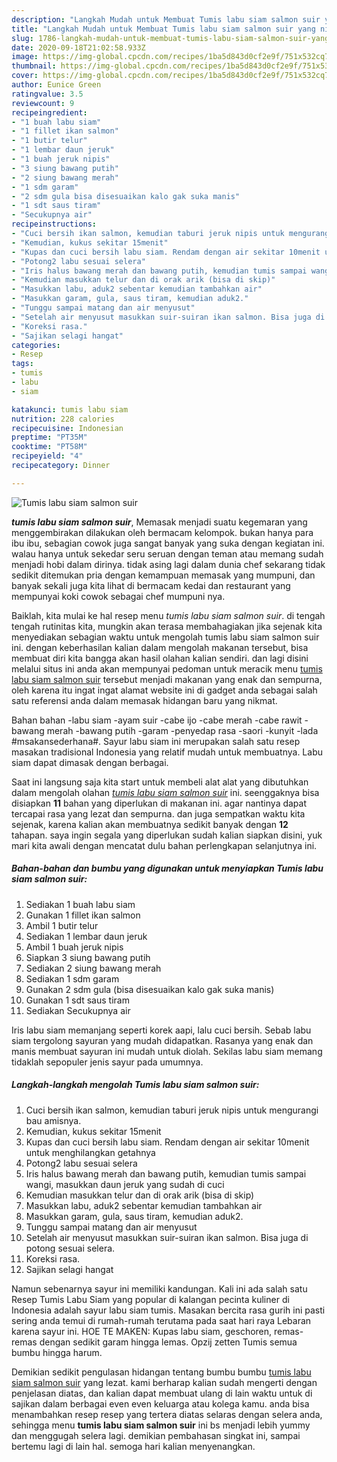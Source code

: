 ```yaml
---
description: "Langkah Mudah untuk Membuat Tumis labu siam salmon suir yang nikmat"
title: "Langkah Mudah untuk Membuat Tumis labu siam salmon suir yang nikmat"
slug: 1786-langkah-mudah-untuk-membuat-tumis-labu-siam-salmon-suir-yang-nikmat
date: 2020-09-18T21:02:58.933Z
image: https://img-global.cpcdn.com/recipes/1ba5d843d0cf2e9f/751x532cq70/tumis-labu-siam-salmon-suir-foto-resep-utama.jpg
thumbnail: https://img-global.cpcdn.com/recipes/1ba5d843d0cf2e9f/751x532cq70/tumis-labu-siam-salmon-suir-foto-resep-utama.jpg
cover: https://img-global.cpcdn.com/recipes/1ba5d843d0cf2e9f/751x532cq70/tumis-labu-siam-salmon-suir-foto-resep-utama.jpg
author: Eunice Green
ratingvalue: 3.5
reviewcount: 9
recipeingredient:
- "1 buah labu siam"
- "1 fillet ikan salmon"
- "1 butir telur"
- "1 lembar daun jeruk"
- "1 buah jeruk nipis"
- "3 siung bawang putih"
- "2 siung bawang merah"
- "1 sdm garam"
- "2 sdm gula bisa disesuaikan kalo gak suka manis"
- "1 sdt saus tiram"
- "Secukupnya air"
recipeinstructions:
- "Cuci bersih ikan salmon, kemudian taburi jeruk nipis untuk mengurangi bau amisnya."
- "Kemudian, kukus sekitar 15menit"
- "Kupas dan cuci bersih labu siam. Rendam dengan air sekitar 10menit untuk menghilangkan getahnya"
- "Potong2 labu sesuai selera"
- "Iris halus bawang merah dan bawang putih, kemudian tumis sampai wangi, masukkan daun jeruk yang sudah di cuci"
- "Kemudian masukkan telur dan di orak arik (bisa di skip)"
- "Masukkan labu, aduk2 sebentar kemudian tambahkan air"
- "Masukkan garam, gula, saus tiram, kemudian aduk2."
- "Tunggu sampai matang dan air menyusut"
- "Setelah air menyusut masukkan suir-suiran ikan salmon. Bisa juga di potong sesuai selera."
- "Koreksi rasa."
- "Sajikan selagi hangat"
categories:
- Resep
tags:
- tumis
- labu
- siam

katakunci: tumis labu siam 
nutrition: 228 calories
recipecuisine: Indonesian
preptime: "PT35M"
cooktime: "PT58M"
recipeyield: "4"
recipecategory: Dinner

---
```



![Tumis labu siam salmon suir](https://img-global.cpcdn.com/recipes/1ba5d843d0cf2e9f/751x532cq70/tumis-labu-siam-salmon-suir-foto-resep-utama.jpg)

<b><i>tumis labu siam salmon suir</i></b>, Memasak menjadi suatu kegemaran yang menggembirakan dilakukan oleh bermacam kelompok. bukan hanya para ibu ibu, sebagian cowok juga sangat banyak yang suka dengan kegiatan ini. walau hanya untuk sekedar seru seruan dengan teman atau memang sudah menjadi hobi dalam dirinya. tidak asing lagi dalam dunia chef sekarang tidak sedikit ditemukan pria dengan kemampuan memasak yang mumpuni, dan banyak sekali juga kita lihat di bermacam kedai dan restaurant yang mempunyai koki cowok sebagai chef mumpuni nya.

Baiklah, kita mulai ke hal resep menu <i>tumis labu siam salmon suir</i>. di tengah tengah rutinitas kita, mungkin akan terasa membahagiakan jika sejenak kita menyediakan sebagian waktu untuk mengolah tumis labu siam salmon suir ini. dengan keberhasilan kalian dalam mengolah makanan tersebut, bisa membuat diri kita bangga akan hasil olahan kalian sendiri. dan lagi disini melalui situs ini anda akan mempunyai pedoman untuk meracik menu <u>tumis labu siam salmon suir</u> tersebut menjadi makanan yang enak dan sempurna, oleh karena itu ingat ingat alamat website ini di gadget anda sebagai salah satu referensi anda dalam memasak hidangan baru yang nikmat.

Bahan bahan -labu siam -ayam suir -cabe ijo -cabe merah -cabe rawit -bawang merah -bawang putih -garam -penyedap rasa -saori -kunyit -lada #msakansederhana#. Sayur labu siam ini merupakan salah satu resep masakan tradisional Indonesia yang relatif mudah untuk membuatnya. Labu siam dapat dimasak dengan berbagai.


Saat ini langsung saja kita start untuk membeli alat alat yang dibutuhkan dalam mengolah olahan <u><i>tumis labu siam salmon suir</i></u> ini. seenggaknya bisa disiapkan <b>11</b> bahan yang diperlukan di makanan ini. agar nantinya dapat tercapai rasa yang lezat dan sempurna. dan juga sempatkan waktu kita sejenak, karena kalian akan membuatnya sedikit banyak dengan <b>12</b> tahapan. saya ingin segala yang diperlukan sudah kalian siapkan disini, yuk mari kita awali dengan mencatat dulu bahan perlengkapan selanjutnya ini.

<!--inarticleads1-->

##### Bahan-bahan dan bumbu yang digunakan untuk menyiapkan Tumis labu siam salmon suir:

1. Sediakan 1 buah labu siam
1. Gunakan 1 fillet ikan salmon
1. Ambil 1 butir telur
1. Sediakan 1 lembar daun jeruk
1. Ambil 1 buah jeruk nipis
1. Siapkan 3 siung bawang putih
1. Sediakan 2 siung bawang merah
1. Sediakan 1 sdm garam
1. Gunakan 2 sdm gula (bisa disesuaikan kalo gak suka manis)
1. Gunakan 1 sdt saus tiram
1. Sediakan Secukupnya air


Iris labu siam memanjang seperti korek aapi, lalu cuci bersih. Sebab labu siam tergolong sayuran yang mudah didapatkan. Rasanya yang enak dan manis membuat sayuran ini mudah untuk diolah. Sekilas labu siam memang tidaklah sepopuler jenis sayur pada umumnya. 

<!--inarticleads2-->

##### Langkah-langkah mengolah Tumis labu siam salmon suir:

1. Cuci bersih ikan salmon, kemudian taburi jeruk nipis untuk mengurangi bau amisnya.
1. Kemudian, kukus sekitar 15menit
1. Kupas dan cuci bersih labu siam. Rendam dengan air sekitar 10menit untuk menghilangkan getahnya
1. Potong2 labu sesuai selera
1. Iris halus bawang merah dan bawang putih, kemudian tumis sampai wangi, masukkan daun jeruk yang sudah di cuci
1. Kemudian masukkan telur dan di orak arik (bisa di skip)
1. Masukkan labu, aduk2 sebentar kemudian tambahkan air
1. Masukkan garam, gula, saus tiram, kemudian aduk2.
1. Tunggu sampai matang dan air menyusut
1. Setelah air menyusut masukkan suir-suiran ikan salmon. Bisa juga di potong sesuai selera.
1. Koreksi rasa.
1. Sajikan selagi hangat


Namun sebenarnya sayur ini memiliki kandungan. Kali ini ada salah satu Resep Tumis Labu Siam yang popular di kalangan pecinta kuliner di Indonesia adalah sayur labu siam tumis. Masakan bercita rasa gurih ini pasti sering anda temui di rumah-rumah terutama pada saat hari raya Lebaran karena sayur ini. HOE TE MAKEN: Kupas labu siam, geschoren, remas-remas dengan sedikit garam hingga lemas. Opzij zetten Tumis semua bumbu hingga harum. 

Demikian sedikit pengulasan hidangan tentang bumbu bumbu <u>tumis labu siam salmon suir</u> yang lezat. kami berharap kalian sudah mengerti dengan penjelasan diatas, dan kalian dapat membuat ulang di lain waktu untuk di sajikan dalam berbagai even even keluarga atau kolega kamu. anda bisa menambahkan resep resep yang tertera diatas selaras dengan selera anda, sehingga menu <b>tumis labu siam salmon suir</b> ini bs menjadi lebih yummy dan menggugah selera lagi. demikian pembahasan singkat ini, sampai bertemu lagi di lain hal. semoga hari kalian menyenangkan.
